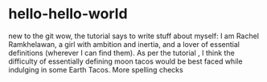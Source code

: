 # hello-hello-world
new to the git
wow, the tutorial says to write stuff about myself: I am Rachel Ramkhelawan, a girl with ambition and inertia, and a lover of essential definitions (wherever I can find them). As per the tutorial , I think the difficulty of essentially defining moon tacos would be best faced while indulging in some Earth Tacos. 
More spelling checks

